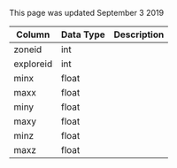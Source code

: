 This page was updated September 3 2019

| Column    | Data Type | Description |
| --------- | --------- | ----------- |
| zoneid    | int       |             |
| exploreid | int       |             |
| minx      | float     |             |
| maxx      | float     |             |
| miny      | float     |             |
| maxy      | float     |             |
| minz      | float     |             |
| maxz      | float     |             |